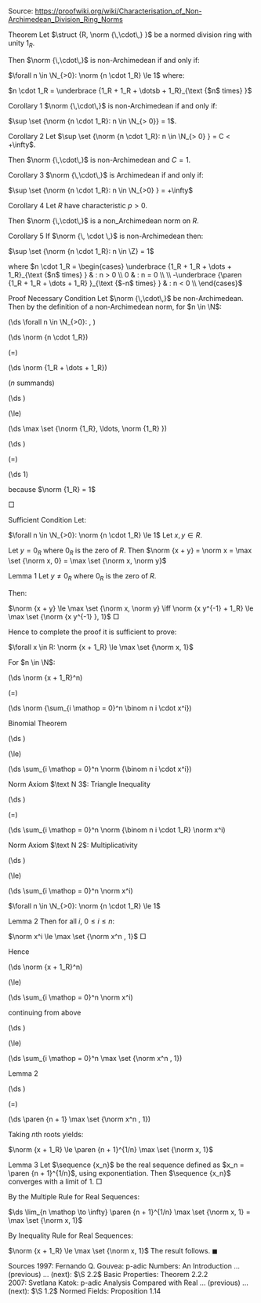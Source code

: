 # 

Source: https://proofwiki.org/wiki/Characterisation_of_Non-Archimedean_Division_Ring_Norms



Theorem
Let $\struct {R, \norm {\,\cdot\,} }$ be a normed division ring with unity $1_R$.

Then $\norm {\,\cdot\,}$ is non-Archimedean if and only if:

$\forall n \in \N_{>0}: \norm {n \cdot 1_R} \le 1$
where:

$n \cdot 1_R = \underbrace {1_R + 1_R + \dotsb + 1_R}_{\text {$n$ times} }$


Corollary 1
$\norm {\,\cdot\,}$ is non-Archimedean if and only if:

$\sup \set {\norm {n \cdot 1_R}: n \in \N_{> 0}} = 1$.


Corollary 2
Let $\sup \set {\norm {n \cdot 1_R}: n \in \N_{> 0} } = C < +\infty$.

Then $\norm {\,\cdot\,}$ is non-Archimedean and $C = 1$.


Corollary 3
$\norm {\,\cdot\,}$ is Archimedean if and only if:

$\sup \set {\norm {n \cdot 1_R}: n \in \N_{>0} } = +\infty$


Corollary 4
Let $R$ have characteristic $p > 0$.

Then $\norm {\,\cdot\,}$ is a non_Archimedean norm on $R$.


Corollary 5
If $\norm {\, \cdot \,}$ is non-Archimedean then:

$\sup \set {\norm {n \cdot 1_R}: n \in \Z} = 1$

where $n \cdot 1_R = 
\begin{cases}
\underbrace {1_R + 1_R + \dots + 1_R}_{\text {$n$ times} } & : n > 0 \\
0 & : n = 0 \\
\\
-\underbrace {\paren {1_R + 1_R + \dots + 1_R} }_{\text {$-n$ times} } & : n < 0 \\
\end{cases}$


Proof
Necessary Condition
Let $\norm {\,\cdot\,}$ be non-Archimedean.
Then by the definition of a non-Archimedean norm, for $n \in \N$:










\(\ds \forall n \in \N_{>0}: \, \)



\(\ds \norm {n \cdot 1_R}\)

\(=\)







\(\ds \norm {1_R + \dots + 1_R}\)





($n$ summands)














\(\ds \)

\(\le\)







\(\ds \max \set {\norm {1_R}, \ldots, \norm {1_R} }\)




















\(\ds \)

\(=\)







\(\ds 1\)





because $\norm {1_R} = 1$



$\Box$


Sufficient Condition
Let:

$\forall n \in \N_{>0}: \norm {n \cdot 1_R} \le 1$
Let $x, y \in R$.

Let $y = 0_R$ where $0_R$ is the zero of $R$.
Then $\norm {x + y} = \norm x = \max \set {\norm x, 0} = \max \set {\norm x, \norm y}$


Lemma 1
Let $y \ne 0_R$ where $0_R$ is the zero of $R$.

Then:

$\norm {x + y} \le \max \set {\norm x, \norm y} \iff \norm {x y^{-1} + 1_R} \le \max \set {\norm {x y^{-1} }, 1}$
$\Box$

Hence to complete the proof it is sufficient to prove:

$\forall x \in R: \norm {x + 1_R} \le \max \set {\norm x, 1}$

For $n \in \N$:














\(\ds \norm {x + 1_R}^n\)

\(=\)







\(\ds \norm {\sum_{i \mathop = 0}^n \binom n i \cdot x^i}\)





Binomial Theorem














\(\ds \)

\(\le\)







\(\ds \sum_{i \mathop = 0}^n \norm {\binom n i \cdot x^i}\)





Norm Axiom $\text N 3$: Triangle Inequality














\(\ds \)

\(=\)







\(\ds \sum_{i \mathop = 0}^n \norm {\binom n i \cdot 1_R} \norm x^i\)





Norm Axiom $\text N 2$: Multiplicativity














\(\ds \)

\(\le\)







\(\ds \sum_{i \mathop = 0}^n \norm x^i\)





$\forall n \in \N_{>0}: \norm {n \cdot 1_R} \le 1$





Lemma 2
Then for all $i$, $0 \le i \le n$:

$\norm x^i \le \max \set {\norm x^n , 1}$
$\Box$

Hence














\(\ds \norm {x + 1_R}^n\)

\(\le\)







\(\ds \sum_{i \mathop = 0}^n \norm x^i\)





continuing from above














\(\ds \)

\(\le\)







\(\ds \sum_{i \mathop = 0}^n \max \set {\norm x^n , 1}\)





Lemma $2$














\(\ds \)

\(=\)







\(\ds \paren {n + 1} \max \set {\norm x^n , 1}\)










Taking $n$th roots yields:

$\norm {x + 1_R} \le \paren {n + 1}^{1/n} \max \set {\norm x, 1}$


Lemma 3
Let $\sequence {x_n}$ be the real sequence defined as $x_n = \paren {n + 1}^{1/n}$, using exponentiation.
Then $\sequence {x_n}$ converges with a limit of $1$.
$\Box$

By the Multiple Rule for Real Sequences:

$\ds \lim_{n \mathop \to \infty} \paren {n + 1}^{1/n} \max \set {\norm x, 1} = \max \set {\norm x, 1}$

By Inequality Rule for Real Sequences:

$\norm {x + 1_R} \le \max \set {\norm x, 1}$
The result follows.
$\blacksquare$


Sources
1997: Fernando Q. Gouvea: p-adic Numbers: An Introduction ... (previous) ... (next): $\S 2.2$ Basic Properties: Theorem $2.2.2$
2007: Svetlana Katok: p-adic Analysis Compared with Real ... (previous) ... (next): $\S 1.2$ Normed Fields: Proposition $1.14$




